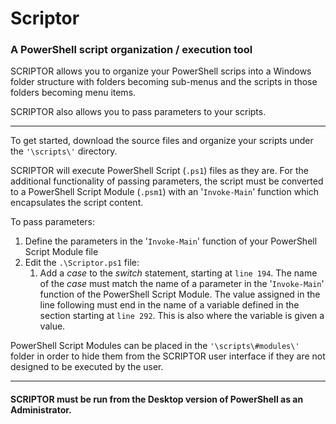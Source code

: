 # Scriptor
### A PowerShell script organization / execution tool

SCRIPTOR allows you to organize your PowerShell scrips into a Windows folder structure with folders becoming sub-menus and the scripts in those folders becoming menu items.

SCRIPTOR also allows you to pass parameters to your scripts.

-----------------------------------------------------------------------------

To get started, download the source files and organize your scripts under the `'\scripts\'` directory.

SCRIPTOR will execute PowerShell Script (`.ps1`) files as they are.  For the additional functionality of passing parameters, the script must be converted to a PowerShell Script Module (`.psm1`) with an '`Invoke-Main`' function which encapsulates the script content.

To pass parameters:
1.  Define the parameters in the '`Invoke-Main`' function of your PowerShell Script Module file
1.  Edit the `.\Scriptor.ps1` file:
    1.  Add a *case* to the *switch* statement, starting at `line 194`. The name of the *case* must match the name of a parameter in the  '`Invoke-Main`' function of the PowerShell Script Module. The value assigned in the line following must end in the name of a variable defined in the section starting at `line 292`. This is also where the variable is given a value.

PowerShell Script Modules can be placed in the `'\scripts\#modules\'` folder in order to hide them from the SCRIPTOR user interface if they are not designed to be executed by the user.

-----------------------------------------------------------------------------

#### SCRIPTOR must be run from the Desktop version of PowerShell as an Administrator.
